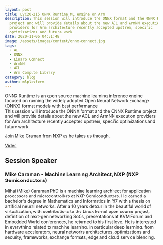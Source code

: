 ```yaml
---
layout: post
title: LVC20-215 ONNX Runtime ML engine on Arm
description: This session will introduce the ONNX format and the ONNX Runtime
  project and will provide details about the new ACL and ArmNN execution
  providers for Arm architecture recently accepted upstrem, specific
  optimizations and future work.
date: 2020-11-06 04:51:48
image: /assets/images/content/onnx-connect.jpg
tags:
  - AI
  - ONNX
  - Linaro Connect
  - ArmNN
  - ACL
  - Arm Compute Library
category: blog
author: mlplatform
---
```

ONNX Runtime is an open source machine learning inference engine focused on running the widely adopted Open Neural Network Exchange (ONNX) format models with best performance.\
This session will introduce the ONNX format and the ONNX Runtime project and will provide details about the new ACL and ArmNN execution providers for Arm architecture recently accepted upstrem, specific optimizations and future work.

Join Mike Craman from NXP as he takes us through.

[Video](https://static.linaro.org/connect/lvc20/videos/lvc20-215.mp4)

## Session Speaker 

### Mike Caraman - **Machine Learning Architect, NXP (NXP Semiconductors)**

Mihai (Mike) Caraman PhD is a machine learning architect for application processors and microcontrollers at NXP Semiconductors. He earned a bachelor's degree in Mathematics and Informatics in '97 with a thesis on artificial neural networks. After a 10 years detour in the beautiful world of virtualization, with contributions to the Linux kernel open source project, definition of next-gen networking SoCs, presentations at KVM Forum and Embedded World conferences, he returned to his first love. He is interested in everything related to machine learning, in particular deep learning, from hardware accelerators, neural networks architectures, optimizations and security, frameworks, exchange formats, edge and cloud service blending.